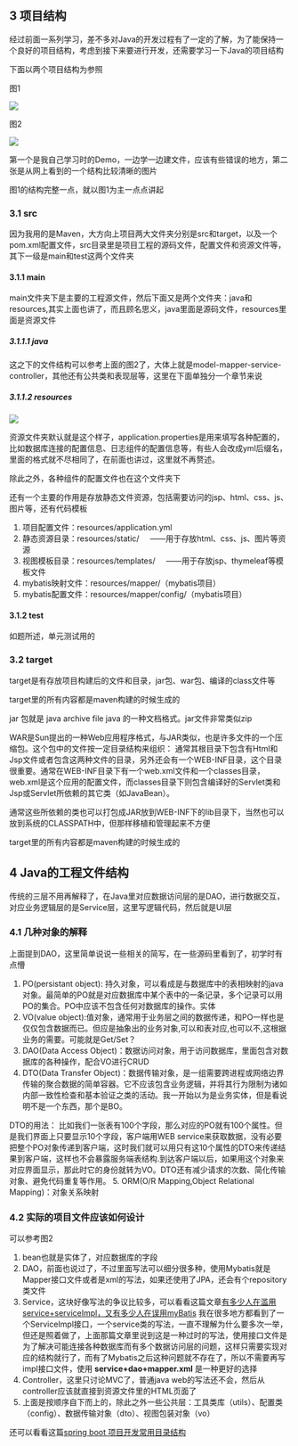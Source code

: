 ## 3 项目结构

经过前面一系列学习，差不多对Java的开发过程有了一定的了解，为了能保持一个良好的项目结构，考虑到接下来要进行开发，还需要学习一下Java的项目结构

下面以两个项目结构为参照

图1

![](http://ww1.sinaimg.cn/large/aa003451gy1fy375m0y8aj207p0jzweu.jpg)

图2

![](https://image-static.segmentfault.com/250/234/2502346953-595f054721e34)

第一个是我自己学习时的Demo，一边学一边建文件，应该有些错误的地方，第二张是从网上看到的一个结构比较清晰的图片

图1的结构完整一点，就以图1为主一点点讲起

### 3.1 src

因为我用的是Maven，大方向上项目两大文件夹分别是src和target，以及一个pom.xml配置文件，src目录里是项目工程的源码文件，配置文件和资源文件等，其下一级是main和test这两个文件夹

#### 3.1.1 main

main文件夹下是主要的工程源文件，然后下面又是两个文件夹：java和resources,其实上面也讲了，而且顾名思义，java里面是源码文件，resources里面是资源文件

##### 3.1.1.1 java

这之下的文件结构可以参考上面的图2了，大体上就是model-mapper-service-controller，其他还有公共类和表现层等，这里在下面单独分一个章节来说

##### 3.1.1.2 resources

![](http://ww1.sinaimg.cn/large/aa003451gy1fy37tuu317j205x02lt8i.jpg)

资源文件夹默认就是这个样子，application.properties是用来填写各种配置的，比如数据库连接的配置信息、日志组件的配置信息等，有些人会改成yml后缀名，里面的格式就不尽相同了，在前面也讲过，这里就不再赘述。

除此之外，各种组件的配置文件也在这个文件夹下

还有一个主要的作用是存放静态文件资源，包括需要访问的jsp、html、css、js、图片等，还有代码模板

1. 项目配置文件：resources/application.yml
2. 静态资源目录：resources/static/
    ——用于存放html、css、js、图片等资源
3. 视图模板目录：resources/templates/
    ——用于存放jsp、thymeleaf等模板文件
4. mybatis映射文件：resources/mapper/（mybatis项目）
5. mybatis配置文件：resources/mapper/config/（mybatis项目）

#### 3.1.2 test

如题所述，单元测试用的

### 3.2 target

target是有存放项目构建后的文件和目录，jar包、war包、编译的class文件等

target里的所有内容都是maven构建的时候生成的

jar 包就是 java archive file java 的一种文档格式。jar文件非常类似zip

WAR是Sun提出的一种Web应用程序格式，与JAR类似，也是许多文件的一个压缩包。这个包中的文件按一定目录结构来组织：
通常其根目录下包含有Html和Jsp文件或者包含这两种文件的目录，另外还会有一个WEB-INF目录，这个目录很重要。通常在WEB-INF目录下有一个web.xml文件和一个classes目录，web.xml是这个应用的配置文件，而classes目录下则包含编译好的Servlet类和Jsp或Servlet所依赖的其它类（如JavaBean）。

通常这些所依赖的类也可以打包成JAR放到WEB-INF下的lib目录下，当然也可以放到系统的CLASSPATH中，但那样移植和管理起来不方便

target里的所有内容都是maven构建的时候生成的

## 4 Java的工程文件结构

传统的三层不用再解释了，在Java里对应数据访问层的是DAO，进行数据交互，对应业务逻辑层的是Service层，这里写逻辑代码，然后就是UI层

### 4.1 几种对象的解释

上面提到DAO，这里简单说说一些相关的简写，在一些源码里看到了，初学时有点懵

1. PO(persistant object): 持久对象，可以看成是与数据库中的表相映射的java对象。最简单的PO就是对应数据库中某个表中的一条记录，多个记录可以用PO的集合。PO中应该不包含任何对数据库的操作。实体
2. VO(value object):值对象，通常用于业务层之间的数据传递，和PO一样也是仅仅包含数据而已。但应是抽象出的业务对象,可以和表对应,也可以不,这根据业务的需要。可能就是Get/Set？
3. DAO(Data Access Object)：数据访问对象，用于访问数据库，里面包含对数据库的各种操作，配合VO进行CRUD
4. DTO(Data Transfer Object)：数据传输对象，是一组需要跨进程或网络边界传输的聚合数据的简单容器。它不应该包含业务逻辑，并将其行为限制为诸如内部一致性检查和基本验证之类的活动。我一开始以为是业务实体，但是看说明不是一个东西，那个是BO。

DTO的用法：
比如我们一张表有100个字段，那么对应的PO就有100个属性。但是我们界面上只要显示10个字段，客户端用WEB service来获取数据，没有必要把整个PO对象传递到客户端，这时我们就可以用只有这10个属性的DTO来传递结果到客户端，这样也不会暴露服务端表结构.到达客户端以后，如果用这个对象来对应界面显示，那此时它的身份就转为VO。DTO还有减少请求的次数、简化传输对象、避免代码重复等作用。
5. ORM(O/R Mapping,Object Relational Mapping)：对象关系映射

### 4.2 实际的项目文件应该如何设计

可以参考图2

1. bean也就是实体了，对应数据库的字段
2. DAO，前面也说过了，不过里面写法可以细分很多种，使用Mybatis就是Mapper接口文件或者是xml的写法，如果还使用了JPA，还会有个repository类文件
3. Service，这块好像写法的争议比较多，可以看看这篇文章[有多少人在滥用 service+serviceImpl，又有多少人在误用myBatis](https://my.oschina.net/HuQingmiao/blog/636161)
我在很多地方都看到了一个ServiceImpl接口，一个service类的写法，一直不理解为什么要多次一举，但还是照着做了，上面那篇文章里说到这是一种过时的写法，使用接口文件是为了解决可能连接各种数据库而有多个数据访问层的问题，这样只需要实现对应的结构就行了，而有了Mybatis之后这种问题就不存在了，所以不需要再写impl接口文件，使用 **service+dao+mapper.xml** 是一种更好的选择
4. Controller，这里只讨论MVC了，普通java web的写法还不会，然后从controller应该就直接到资源文件里的HTML页面了
5. 上面是按顺序自下而上的，除此之外一些公共层：工具类库（utils）、配置类（config）、数据传输对象（dto）、视图包装对象（vo）

还可以看看这篇[spring boot 项目开发常用目录结构](https://blog.csdn.net/Auntvt/article/details/80381756)
